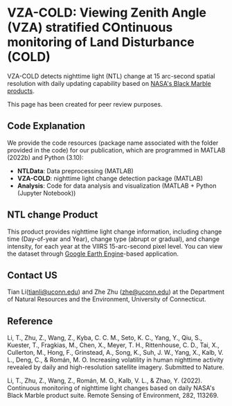# VZA-COLD: Viewing Zenith Angle (VZA) stratified COntinuous monitoring of Land Disturbance (COLD)
VZA-COLD detects nighttime light (NTL) change at 15 arc-second spatial resolution with daily updating capability based on [NASA's Black Marble products](https://blackmarble.gsfc.nasa.gov/).

This page has been created for peer review purposes.

## Code Explanation
We provide the code resources (package name associated with the folder provided in the code) for our publication, which are programmed in MATLAB (2022b) and Python (3.10):
- **NTLData**: Data preprocessing (MATLAB)
- **VZA-COLD**: nighttime light change detection package (MATLAB)
- **Analysis**: Code for data analysis and visualization (MATLAB + Python (Jupyter Notebook))

## NTL change Product
This product provides nighttime light change information, including change time (Day-of-year and Year), change type (abrupt or gradual), and change intensity, for each year at the VIIRS 15-arc-second pixel level. You can view the dataset through [Google Earth Engine](https://ee-downloading.projects.earthengine.app/view/alan-change)-based application.

## Contact US
Tian Li(tianli@uconn.edu) and Zhe Zhu (zhe@uconn.edu) at the Department of Natural Resources and the Environment, University of Connecticut.

## Reference

Li, T., Zhu, Z., Wang, Z., Kyba, C. C. M., Seto, K. C., Yang, Y., Qiu, S., Kuester, T., Fragkias, M., Chen, X., Meyer, T. H., Rittenhouse, C. D., Tai, X., Cullerton, M., Hong, F., Grinstead, A., Song, K., Suh, J. W., Yang, X., Kalb, V. L., Deng, C., & Román, M. O. Increasing volatility in human nighttime activity revealed by daily and high-resolution satellite imagery. Submitted to Nature.

Li, T., Zhu, Z., Wang, Z., Román, M. O., Kalb, V. L., & Zhao, Y. (2022). Continuous monitoring of nighttime light changes based on daily NASA's Black Marble product suite. Remote Sensing of Environment, 282, 113269.
